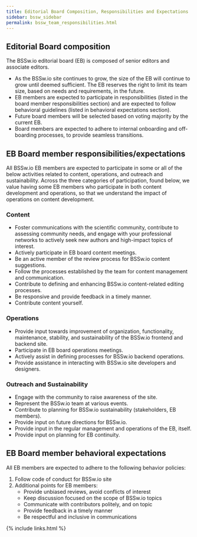 ```yaml
---
title: Editorial Board Composition, Responsibilities and Expectations
sidebar: bssw_sidebar
permalink: bssw_team_responsibilities.html
---
```


## Editorial Board composition
The BSSw.io editorial board (EB) is composed of senior editors and associate editors. 
* As the BSSw.io site continues to grow, the size of the EB will continue to grow until deemed sufficient. The EB reserves the right to limit its team size, based on needs and requirements, in the future. 
* EB members are expected to participate in responsibilities (listed in the board member responsibilities section) and are expected to follow behavioral guidelines (listed in behavioral expectations section).
* Future board members will be selected based on voting majority by the current EB.
* Board members are expected to adhere to internal onboarding and off-boarding processes, to provide seamless transitions.

## EB Board member responsibilities/expectations
All BSSw.io EB members are expected to participate in some or all of the below activities related to content, operations, and outreach and sustainability. Across the three categories of participation, found below, we value having some EB members who participate in both content development and operations, so that we understand the impact of operations on content development.

### Content
* Foster communications with the scientific community, contribute to assessing community needs, and engage with your professional networks to actively seek new authors and high-impact topics of interest. 
* Actively participate in EB board content meetings.
* Be an active member of the review process for BSSw.io content suggestions.
* Follow the processes established by the team for content management and communication.
* Contribute to defining and enhancing BSSw.io content-related editing processes.
* Be responsive and provide feedback in a timely manner.
* Contribute content yourself.

### Operations
* Provide input towards improvement of organization, functionality, maintenance, stability, and sustainability of the BSSw.io frontend and backend site.
* Participate in EB board operations meetings.
* Actively assist in defining processes for BSSw.io backend operations.
* Provide assistance in interacting with BSSw.io site developers and designers.

### Outreach and Sustainability
* Engage with the community to raise awareness of the site.
* Represent the BSSw.io team at various events.
* Contribute to planning for BSSw.io sustainability (stakeholders, EB members).
* Provide input on future directions for BSSw.io.
* Provide input in the regular management and operations of the EB, itself.
* Provide input on planning for EB continuity.

## EB Board member behavioral expectations
All EB members are expected to adhere to the following behavior policies: 
1. Follow code of conduct for BSSw.io site
2. Additional points for EB members:
   * Provide unbiased reviews, avoid conflicts of interest
   * Keep discussion focused on the scope of BSSw.io topics
   * Communicate with contributors politely, and on topic
   * Provide feedback in a timely manner
   * Be respectful and inclusive in communications 


{% include links.html %}
